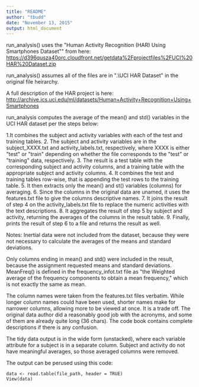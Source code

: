 ```yaml
---
title: "README"
author: "tbudd"
date: "November 13, 2015"
output: html_document
---
```


run_analysis() uses the "Human Activity Recognition (HAR) Using Smartphones Dataset"" from here: https://d396qusza40orc.cloudfront.net/getdata%2Fprojectfiles%2FUCI%20HAR%20Dataset.zip

run_analysis() assumes all of the files are in ".\UCI HAR Dataset" in the original file heirarchy.

A full description of the HAR project is here:
http://archive.ics.uci.edu/ml/datasets/Human+Activity+Recognition+Using+Smartphones

run_analysis computes the average of the mean() and std() variables in the UCI HAR dataset per the steps below: 

1.It combines the subject and activity variables with each of the test and training tables. 
2. The subject and activity variables are in the subject_XXXX.txt and activity_labels.txt, respectively, where XXXX is either "test" or "train" depending on whether the file corresponds to the "test" or "training" data, respectively. 
3. The result is a test table with the corresponding subject and activity columns, and a training table with the appropriate subject and activity columns.
4. It combines the test and training tables row-wise, that is appending the test rows to the training table.
5. It then extracts only the mean() and st() variables (columns) for averaging.
6. Since the columns in the original data are unamed, it uses the features.txt file to give the columns descriptive names.
7. It joins the result of step 4 on the activity_labels.txt file to replace the numeric activities with the text descriptions.
8. It aggregates the result of step 5 by subject and activity, returning the averages of the columns in the result table.
9. Finally, prints the result of step 6 to a file and returns the result as well.

Notes:
Inertial data were not included from the dataset, because they were not necessary to calculate the averages of the means and standard deviations.

Only columns ending in mean() and std() were included in the result, because the assignment requested means and standard deviations. MeanFreq() is defined in the frequency_infot.txt file as "the Weighted average of the frequency components to obtain a mean frequency," which is not exactly the same as mean.

The column names were taken from the features.txt files verbatim. While longer column names could have been used, shorter names make for narrower columns, allowing more to be viewed at once. It is a trade off. The original data author did a reasonably good job with the acronyms, and some of them are already quite long (36 chars). The code book contains complete descriptions if there is any confusion.

The tidy data output is in the wide form (unstacked), where each variable attribute for a subject is in a separate column. Subject and activity do not have meaningful averages, so those averaged columns were removed.

The output can be perused using this code:
```{r, echo=FALSE}
data <- read.table(file_path, header = TRUE)
View(data)
```